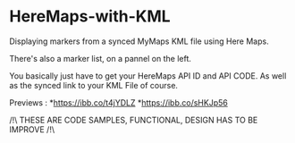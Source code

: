 # HereMaps-with-KML
Displaying markers from a synced MyMaps KML file using Here Maps.

There's also a marker list, on a pannel on the left.

You basically just have to get your HereMaps API ID and API CODE.
As well as the synced link to your KML File of course.



Previews : 
*https://ibb.co/t4jYDLZ 
*https://ibb.co/sHKJp56

/!\ THESE ARE CODE SAMPLES, FUNCTIONAL, DESIGN HAS TO BE IMPROVE /!\
